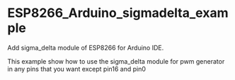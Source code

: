# ESP8266_Arduino_sigmadelta_example
Add sigma_delta module of ESP8266 for Arduino IDE.


This example show how to use the sigma_delta module 
for pwm generator in any pins that you want except pin16 and pin0 
